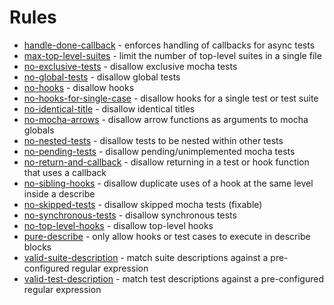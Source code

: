 # Rules

* [handle-done-callback](handle-done-callback.md) - enforces handling of callbacks for async tests
* [max-top-level-suites](max-top-level-suites.md) - limit the number of top-level suites in a single file
* [no-exclusive-tests](no-exclusive-tests.md) - disallow exclusive mocha tests
* [no-global-tests](no-global-tests.md) - disallow global tests
* [no-hooks](no-hooks.md) - disallow hooks
* [no-hooks-for-single-case](no-hooks-for-single-case.md) - disallow hooks for a single test or test suite
* [no-identical-title](no-identical-title.md) - disallow identical titles
* [no-mocha-arrows](no-mocha-arrows.md) - disallow arrow functions as arguments to mocha globals
* [no-nested-tests](no-nested-tests.md) - disallow tests to be nested within other tests
* [no-pending-tests](no-pending-tests.md) - disallow pending/unimplemented mocha tests
* [no-return-and-callback](no-return-and-callback.md) - disallow returning in a test or hook function that uses a callback
* [no-sibling-hooks](no-sibling-hooks.md) - disallow duplicate uses of a hook at the same level inside a describe
* [no-skipped-tests](no-skipped-tests.md) - disallow skipped mocha tests (fixable)
* [no-synchronous-tests](no-synchronous-tests.md) - disallow synchronous tests
* [no-top-level-hooks](no-top-level-hooks.md) - disallow top-level hooks
* [pure-describe](pure-describe.md) - only allow hooks or test cases to execute in describe blocks
* [valid-suite-description](valid-suite-description.md) - match suite descriptions against a pre-configured regular expression
* [valid-test-description](valid-test-description.md) - match test descriptions against a pre-configured regular expression

